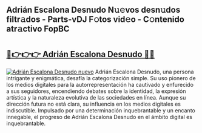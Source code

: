## Adrián Escalona Desnudo N𝚞𝚎vos desn𝚞dos filtr𝚊dos - Parts-vDJ F𝚘tos vid𝚎o - C𝚘ntenido atr𝚊ctivo FopBC

# <h2><a href="http://mbdhaw.tromn.icu/?c=Adri%c3%a1n+Escalona+Desnudo">🔗👉👉👉 Adrián Escalona Desnudo 🔗🔗</a></h2>

[![Adrián Escalona Desnudo nuevo](https://i.imgur.com/pEAQMta.gif)](http://mbdhaw.tromn.icu/?c=Adri%c3%a1n+Escalona+Desnudo)
Adrián Escalona Desnudo, una persona intrigante y enigmática, desafía la categorización simple. Su uso pionero de los medios digitales para la autorrepresentación ha cautivado y enfurecido a sus seguidores, encendiendo debates sobre la identidad, la expresión artística y la naturaleza evolutiva de las sociedades en línea. Aunque su dirección futura no está clara, su influencia en los medios digitales es indiscutible. Impulsado por una determinación inquebrantable y un encanto innegable, el progreso de Adrián Escalona Desnudo en el ámbito digital es inquebrantable.
